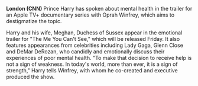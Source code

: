 **London (CNN)** Prince Harry has spoken about mental health in the trailer for an Apple TV+ documentary series with Oprah Winfrey, which aims to destigmatize the topic.

Harry and his wife, Meghan, Duchess of Sussex appear in the emotional trailer for "The Me You Can't See," which will be released Friday.
It also features appearances from celebrities including Lady Gaga, Glenn Close and DeMar DeRozan, who candidly and emotionally discuss their experiences of poor mental health.
"To make that decision to receive help is not a sign of weakness. In today's world, more than ever, it is a sign of strength," Harry tells Winfrey, with whom he co-created and executive produced the show.
